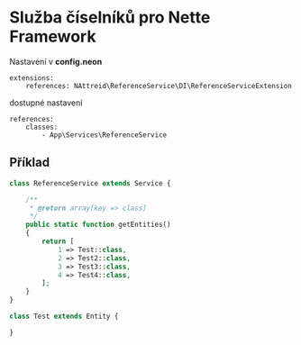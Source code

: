 # Služba číselníků pro Nette Framework

Nastavení v **config.neon**
```neon
extensions:
    references: NAttreid\ReferenceService\DI\ReferenceServiceExtension
```

dostupné nastavení
```neon
references:
    classes:
        - App\Services\ReferenceService
```

## Příklad
```php
class ReferenceService extends Service {

    /**
     * @return array[key => class]
     */
    public static function getEntities()
    {
        return [
            1 => Test::class,
            2 => Test2::class,
            3 => Test3::class,
            4 => Test4::class,
        ];
    }
}
```

```php
class Test extends Entity {

}
```